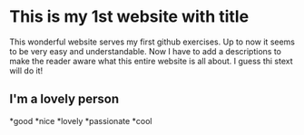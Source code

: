 # This is my 1st website with title
This wonderful website serves my first github exercises. Up to now it seems to be very easy and understandable. Now I have to add a descriptions to make the reader aware what this entire website is all about. I guess thi stext will do it!
## I'm a lovely person
*good
*nice
*lovely
*passionate
*cool

